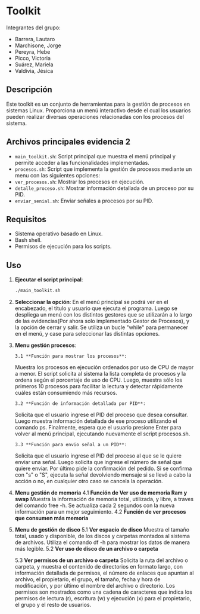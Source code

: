 # Toolkit

Integrantes del grupo:

- Barrera, Lautaro
- Marchisone, Jorge
- Pereyra, Hebe
- Picco, Victoria
- Suárez, Mariela
- Valdivia, Jésica

## Descripción

Este toolkit es un conjunto de herramientas para la gestión de procesos en sistemas Linux. Proporciona un menú interactivo desde el cual los usuarios pueden realizar diversas operaciones relacionadas con los procesos del sistema.

## Archivos principales evidencia 2

- `main_toolkit.sh`: Script principal que muestra el menú principal y permite acceder a las funcionalidades implementadas.
- `procesos.sh`: Script que implementa la gestión de procesos mediante un menu con las siguientes opciones:
- `ver_procesos.sh`: Mostrar los procesos en ejecución.
- `detalle_proceso.sh`: Mostrar información detallada de un proceso por su PID.
- `enviar_senial.sh`: Enviar señales a procesos por su PID.

## Requisitos

- Sistema operativo basado en Linux.
- Bash shell.
- Permisos de ejecución para los scripts.

## Uso

1.  **Ejecutar el script principal**:

    ```bash
    ./main_toolkit.sh
    ```

2.  **Seleccionar la opción**:
    En el menú principal se podrá ver en el encabezado, el título y usuario que ejecuta el programa.
    Luego se despliega un menú con los distintos gestores que se utilizarán a lo largo de las evidencias(Por ahora solo implementado Gestor de Procesos), y la opción de cerrar y salir.
    Se utiliza un bucle "while" para permanecer en el menú, y case para seleccionar las distintas opciones.

3.  **Menu gestión procesos**:

        3.1 **Función para mostrar los procesos**:

    Muestra los procesos en ejecución ordenados por uso de CPU de mayor a menor. El script solicita al sistema la lista completa de procesos y la ordena según el porcentaje de uso de CPU.
    Luego, muestra sólo los primeros 10 procesos para facilitar la lectura y detectar rápidamente cuáles están consumiendo más recursos.

        3.2 **Función de información detallada por PID**:

    Solicita que el usuario ingrese el PID del proceso que desea consultar.
    Luego muestra información detallada de ese proceso utilizando el comando ps.
    Finalmente, espera que el usuario presione Enter para volver al menú principal, ejecutando nuevamente el script procesos.sh.

        3.3 **Función para envio señal a un PID**:

    Solicita que el usuario ingrese el PID del proceso al que se le quiere enviar una señal.
    Luego solicita que ingrese el número de señal que quiere enviar.
    Por último pide la confirmación del pedido. Si se confirma con "s" o "S", ejecuta la señal devolviendo mensaje si se llevó a cabo la acción o no, en cualquier otro caso se cancela la operación.

4.  **Menu gestión de memoria**
    4.1 **Función de Ver uso de memoria Ram y swap**
    Muestra la información de memoria total, utilizada, y libre, a traves del comando free -h. Se actualiza cada 2 segundos con la nueva información para un mejor seguimiento.
    4.2 **Función de ver procesos que consumen más memoria**

5.  **Menu de gestión de disco**
    5.1 **Ver espacio de disco**
    Muestra el tamaño total, usado y disponible, de los discos y carpetas montados al sistema de archivos. Utiliza el comando df -h para mostrar los datos de manera más legible.
    5.2 **Ver uso de disco de un archivo o carpeta**

    5.3 **Ver permisos de un archivo o carpeta**
    Solicita la ruta del archivo o carpeta, y muestra el contenido de directorios en formato largo, con información detallada de permisos, el número de enlaces que apuntan al archivo, el propietario, el grupo, el tamaño, fecha y hora de modificación, y por último el nombre del archivo o directorio. Los permisos son mostrados como una cadena de caracteres que indica los permisos de lectura (r), escritura (w) y ejecución (x) para el propietario, el grupo y el resto de usuarios. 